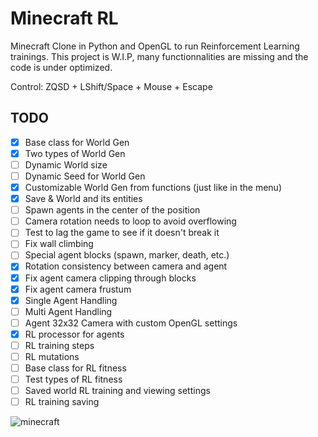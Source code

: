 # Minecraft RL
Minecraft Clone in Python and OpenGL to run Reinforcement Learning trainings.
This project is W.I.P, many functionnalities are missing and the code is under optimized.

Control: ZQSD + LShift/Space + Mouse + Escape

## TODO
- [x] Base class for World Gen
- [x] Two types of World Gen
- [ ] Dynamic World size
- [ ] Dynamic Seed for World Gen
- [x] Customizable World Gen from functions (just like in the menu)
- [x] Save & World and its entities
- [ ] Spawn agents in the center of the position
- [ ] Camera rotation needs to loop to avoid overflowing
- [ ] Test to lag the game to see if it doesn't break it
- [ ] Fix wall climbing
- [ ] Special agent blocks (spawn, marker, death, etc.)
- [x] Rotation consistency between camera and agent
- [x] Fix agent camera clipping through blocks
- [x] Fix agent camera frustum
- [x] Single Agent Handling
- [ ] Multi Agent Handling
- [ ] Agent 32x32 Camera with custom OpenGL settings
- [x] RL processor for agents
- [ ] RL training steps
- [ ] RL mutations
- [ ] Base class for RL fitness
- [ ] Test types of RL fitness
- [ ] Saved world RL training and viewing settings
- [ ] RL training saving

![minecraft](/screenshot/0.jpg)
